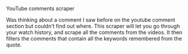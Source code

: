 YouTube comments scraper

Was thinking about a comment I saw before on the youtube comment section but couldn't find out where. This scraper will let you go through your watch history, and scrape all the comments from the videos. 
It then filters the comments that contain all the keywords remembered from the quote. 
